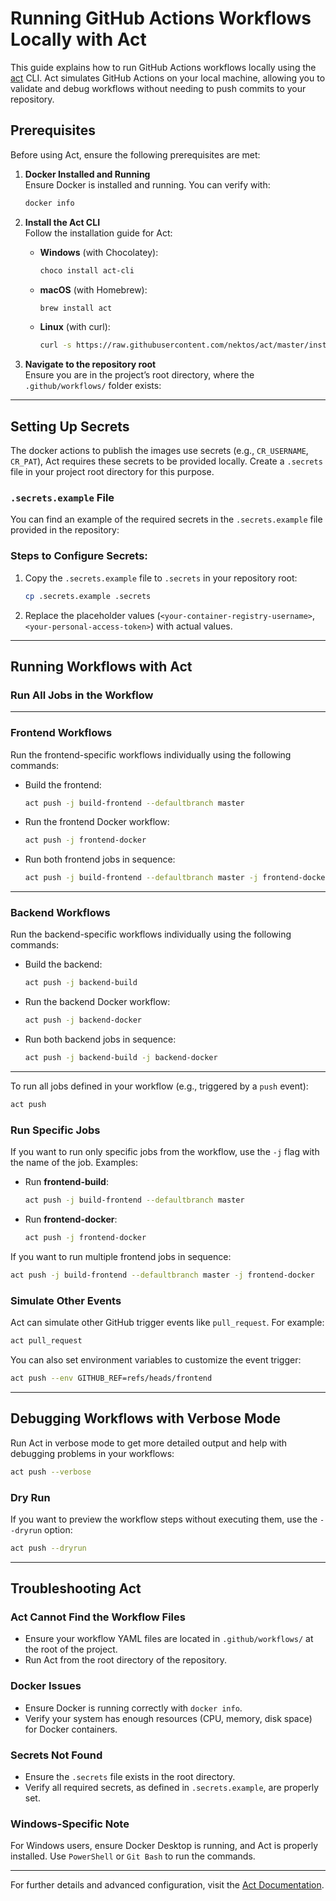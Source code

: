 # Running GitHub Actions Workflows Locally with Act

This guide explains how to run GitHub Actions workflows locally using the [act](https://github.com/nektos/act) CLI. Act
simulates GitHub Actions on your local machine, allowing you to validate and debug workflows without needing to push
commits to your repository.

## Prerequisites

Before using Act, ensure the following prerequisites are met:

1. **Docker Installed and Running**  
   Ensure Docker is installed and running. You can verify with:
   ```bash
   docker info
   ```

2. **Install the Act CLI**  
   Follow the installation guide for Act:
    - **Windows** (with Chocolatey):
      ```bash
      choco install act-cli
      ```
    - **macOS** (with Homebrew):
      ```bash
      brew install act
      ```
    - **Linux** (with curl):
      ```bash
      curl -s https://raw.githubusercontent.com/nektos/act/master/install.sh | sudo bash
      ```

3. **Navigate to the repository root**  
   Ensure you are in the project’s root directory, where the `.github/workflows/` folder exists:

---

## Setting Up Secrets

The docker actions to publish the images use secrets (e.g., `CR_USERNAME`, `CR_PAT`), Act requires these secrets to be
provided locally. Create a `.secrets` file in your project root directory for this purpose.

### `.secrets.example` File

You can find an example of the required secrets in the `.secrets.example` file provided in the repository:

### Steps to Configure Secrets:

1. Copy the `.secrets.example` file to `.secrets` in your repository root:
   ```bash
   cp .secrets.example .secrets
   ```

2. Replace the placeholder values (`<your-container-registry-username>`, `<your-personal-access-token>`) with actual
   values.

---

## Running Workflows with Act

### Run All Jobs in the Workflow

---

### Frontend Workflows

Run the frontend-specific workflows individually using the following commands:

- Build the frontend:
  ```bash
  act push -j build-frontend --defaultbranch master
  ```
- Run the frontend Docker workflow:
  ```bash
  act push -j frontend-docker
  ```
- Run both frontend jobs in sequence:
  ```bash
  act push -j build-frontend --defaultbranch master -j frontend-docker
  ```

---

### Backend Workflows

Run the backend-specific workflows individually using the following commands:

- Build the backend:
  ```bash
  act push -j backend-build
  ```
- Run the backend Docker workflow:
  ```bash
  act push -j backend-docker
  ```
- Run both backend jobs in sequence:
  ```bash
  act push -j backend-build -j backend-docker
  ```

---

To run all jobs defined in your workflow (e.g., triggered by a `push` event):

```bash
act push
```

### Run Specific Jobs

If you want to run only specific jobs from the workflow, use the `-j` flag with the name of the job. Examples:

- Run **frontend-build**:
  ```bash
  act push -j build-frontend --defaultbranch master
  ```
- Run **frontend-docker**:
  ```bash
  act push -j frontend-docker
  ```

If you want to run multiple frontend jobs in sequence:

```bash
act push -j build-frontend --defaultbranch master -j frontend-docker
```

### Simulate Other Events

Act can simulate other GitHub trigger events like `pull_request`. For example:

```bash
act pull_request
```

You can also set environment variables to customize the event trigger:

```bash
act push --env GITHUB_REF=refs/heads/frontend
```

---

## Debugging Workflows with Verbose Mode

Run Act in verbose mode to get more detailed output and help with debugging problems in your workflows:

```bash
act push --verbose
```

### Dry Run

If you want to preview the workflow steps without executing them, use the `--dryrun` option:

```bash
act push --dryrun
```

---

## Troubleshooting Act

### Act Cannot Find the Workflow Files

- Ensure your workflow YAML files are located in `.github/workflows/` at the root of the project.
- Run Act from the root directory of the repository.

### Docker Issues

- Ensure Docker is running correctly with `docker info`.
- Verify your system has enough resources (CPU, memory, disk space) for Docker containers.

### Secrets Not Found

- Ensure the `.secrets` file exists in the root directory.
- Verify all required secrets, as defined in `.secrets.example`, are properly set.

### Windows-Specific Note

For Windows users, ensure Docker Desktop is running, and Act is properly installed. Use `PowerShell` or `Git Bash` to
run the commands.

---

For further details and advanced configuration, visit the [Act Documentation](https://github.com/nektos/act).